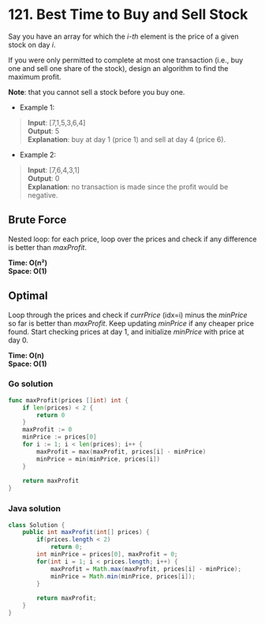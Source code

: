 # 121. Best Time to Buy and Sell Stock

Say you have an array for which the *i-th* element is the price of a given stock on day *i*.

If you were only permitted to complete at most one transaction (i.e., buy one and sell one share of
the stock), design an algorithm to find the maximum profit.

**Note**: that you cannot sell a stock before you buy one.

- Example 1:
> **Input**: [7,1,5,3,6,4] <br>
> **Output**: 5 <br>
> **Explanation**: buy at day 1 (price 1) and sell at day 4 (price 6).
- Example 2:
> **Input**: [7,6,4,3,1] <br>
> **Output**: 0 <br>
> **Explanation**: no transaction is made since the profit would be negative.

## Brute Force
Nested loop: for each price, loop over the prices and check if any difference is better than 
*maxProfit*.

**Time: O(n²) <br> Space: O(1)**

## Optimal
Loop through the prices and check if *currPrice* (idx=i) minus the *minPrice* so far is better than
*maxProfit*. Keep updating *minPrice* if any cheaper price found. Start checking prices at day 1,
and initialize *minPrice* with price at day 0.

**Time: O(n) <br> Space: O(1)**

### Go solution
```go
func maxProfit(prices []int) int {
    if len(prices) < 2 {
        return 0
    }
    maxProfit := 0
    minPrice := prices[0]
    for i := 1; i < len(prices); i++ {
        maxProfit = max(maxProfit, prices[i] - minPrice)
        minPrice = min(minPrice, prices[i])
    }
    
    return maxProfit
}
```
### Java solution
```java
class Solution {
    public int maxProfit(int[] prices) {
        if(prices.length < 2)
            return 0;
        int minPrice = prices[0], maxProfit = 0;
        for(int i = 1; i < prices.length; i++) {
            maxProfit = Math.max(maxProfit, prices[i] - minPrice);
            minPrice = Math.min(minPrice, prices[i]);
        }
        
        return maxProfit;
    }
}
```